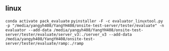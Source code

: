 ## linux
`conda activate pack_evaluate`
`pyinstaller -F -c evaluator_linuxtool.py -p "/media/yangyh408/YangYH408/onsite-test-server/tester/evaluate" -n evaluator --add-data /media/yangyh408/YangYH408/onsite-test-server/tester/evaluate/server_v3:./server_v3 --add-data /media/yangyh408/YangYH408/onsite-test-server/tester/evaluate/ramp:./ramp`